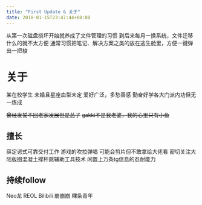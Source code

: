 ```yaml
---
title: "First Update & 关于"
date: 2018-01-15T23:47:44+08:00
---
```


从第一次磁盘损坏开始就养成了文件管理的习惯
到后来每月一换系统，文件迁移什么的就不太方便
通常习惯把笔记、解决方案之类的放在逃生舱里，方便一键弹出一把梭

# 关于

某在校学生
未婚且星座血型未定
爱好广泛，多愁善感
勤奋好学各大门派内功但无一炼成

~~曾经发誓不回老家发展但是怂了~~
~~gakki不是我老婆，我的心里只有小鱼~~

## 擅长
薛定谔式可靠交付工作
游戏的吹拉弹唱
可能会剪片但不敢拿给大佬看
密切关注大陆版图混凝土撑杆跳辅助工具技术
闲置上万条tg信息的忍耐能力

## 持续follow
Neo龙
REOL
Bilibili
崩崩崩
粿条青年
